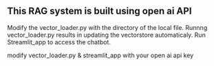 ## This RAG system is built using open ai API

Modify the vector_loader.py with the directory of the local file.
Runnng vector_loader.py results in updating the vectorstore automaticaly.
Run Streamlit_app to access the chatbot.

modify vector_loader.py & streamlit_app with your open ai api key
